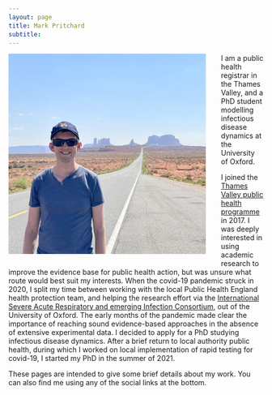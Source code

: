 ```yaml
---
layout: page
title: Mark Pritchard
subtitle: 
---
```


<img style="float: left; padding: 0px 30px 20px 0px;" width="390" height="395" src="https://github.com/markgpritchard/markgpritchard.github.io/blob/master/assets/img/IMG_0598.jpg?raw=true" alt="Mark Pritchard, photographed in southern Utah near Monument Valley"/>

I am a public health registrar in the Thames Valley, and a PhD student modelling infectious disease dynamics at the University of Oxford. 

I joined the [Thames Valley public health programme](https://www.oxsph.org/) in 2017. I was deeply interested in using academic research to improve the evidence base for public health action, but was unsure what route would best suit my interests. When the covid-19 pandemic struck in 2020, I split my time between working with the local Public Health England health protection team, and helping the research effort via the [International Severe Acute Respiratory and emerging Infection Consortium](https://isaric.org/), out of the University of Oxford. The early months of the pandemic made clear the importance of reaching sound evidence-based approaches in the absence of extensive experimental data. I decided to apply for a PhD studying infectious disease dynamics. After a brief return to local authority public health, during which I worked on local implementation of rapid testing for covid-19, I started my PhD in the summer of 2021.

These pages are intended to give some brief details about my work. You can also find me using any of the social links at the bottom. 

<a rel="me" href="https://toot.community/@markgpritchard" />